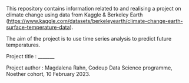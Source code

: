 This repository contains information related to and realising a project on climate change using data from Kaggle & Berkeley Earth (https://www.kaggle.com/datasets/berkeleyearth/climate-change-earth-surface-temperature-data).  

The aim of the project is to use time series analysis to predict future temperatures.  

Project title : _______

Project author : Magdalena Rahn, Codeup Data Science programme, Noether cohort, 10 February 2023.